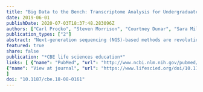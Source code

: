 ```yaml
---
title: "Big Data to the Bench: Transcriptome Analysis for Undergraduates."
date: 2019-06-01
publishDate: 2020-07-03T18:37:48.283096Z
authors: ["Carl Procko", "Steven Morrison", "Courtney Dunar", "Sara Mills", "Brianna Maldonado", "Carlee Cockrum", "Nathan Emmanuel Peters", "**Shao-Shan Carol Huang**", "Joanne Chory"]
publication_types: ["2"]
abstract: "Next-generation sequencing (NGS)-based methods are revolutionizing biology. Their prevalence requires biologists to be increasingly knowledgeable about computational methods to manage the enormous scale of data. As such, early introduction to NGS analysis and conceptual connection to wet-lab experiments is crucial for training young scientists. However, significant challenges impede the introduction of these methods into the undergraduate classroom, including the need for specialized computer programs and knowledge of computer coding. Here, we describe a semester-long, course-based undergraduate research experience at a liberal arts college combining RNA-sequencing (RNA-seq) analysis with student-driven, wet-lab experiments to investigate plant responses to light. Students derived hypotheses based on analysis of RNA-seq data and designed follow-up studies of gene expression and plant growth. Our assessments indicate that students acquired knowledge of big data analysis and computer coding; however, earlier exposure to computational methods may be beneficial. Our course requires minimal prior knowledge of plant biology, is easy to replicate, and can be modified to a shorter, directed-inquiry module. This framework promotes exploration of the links between gene expression and phenotype using examples that are clear and tractable and improves computational skills and bioinformatics self-efficacy to prepare students for the \"big data\" era of modern biology."
featured: true
share: false
publication: "*CBE life sciences education*"
links: [ {"name": "PubMed", "url": "http://www.ncbi.nlm.nih.gov/pubmed/31074696"},
{"name": "View at journal", "url": "https://www.lifescied.org/doi/10.1187/cbe.18-08-0161"}
]
doi: "10.1187/cbe.18-08-0161"
---
```


